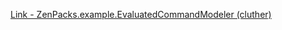 [Link - ZenPacks.example.EvaluatedCommandModeler (cluther)](https://github.com/cluther/ZenPacks.example.EvaluatedCommandModeler)
